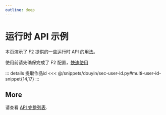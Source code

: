 ```yaml
---
outline: deep
---
```


# 运行时 API 示例

本页演示了 F2 提供的一些运行时 API 的用法。

使用前请先确保完成了 F2 配置，[快速使用](../quick-start)

::: details 提取作品id
<<< @/snippets/douyin/sec-user-id.py#multi-user-id-snippet{14,17}
:::


## More

请查看 [API 完整列表](../reference/runtime-api).
